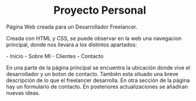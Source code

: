 <h1 align="center">Proyecto Personal</h1>
<p>Página Web creada para un Desarrollador Freelancer.</p>
<p>Creada con HTML y CSS, se puede observar en la web una navegacion principal, donde nos llevara a los distintos apartados:</p>
  - Inicio 
  - Sobre MI
  - Clientes
  - Contacto
  <br>
  <p>En una parte de la página principal se encuentra la ubicación donde vive el desarrollador y un boton de contacto.
  También esta situado una breve descripción de lo que el freelancer desarrolla.
  En otra sección de la página hay un formulario de contacto.
  En posteriores actualizaciones se añadiran nuevas ideas.</p>
